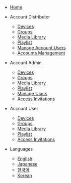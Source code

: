 - [Home](/)

- Account Distributor
  - [Devices](kr/account_distributor/devices.md)
  - [Groups](kr/account_distributor/groups.md)
  - [Media Library](kr/account_distributor/media_library.md)
  - [Playlist](kr/account_distributor/playlist.md)
  - [Manage Account Users](kr/account_distributor/manage_users.md)
  - [Accounts Management](kr/account_distributor/manage_accounts.md)

- Account Admin
  - [Devices](/kr/account_admin/devices.md)
  - [Groups](kr/account_admin/groups.md)
  - [Media Library](kr/account_admin/media_library.md)
  - [Playlist](kr/account_admin/playlist.md)
  - [Manage Users](kr/account_admin/manage_users.md)
  - [Access Invitations](kr/account_admin/access_invitations.md)

- Account User
  - [Devices](kr/account_user/devices.md)
  - [Groups](kr/account_user/groups.md)
  - [Media Library](kr/account_user/media_library.md)
  - [Playlist](kr/account_user/playlist.md)
  - [Access Invitations](kr/account_user/access_invitations.md)


- Languages
  - [English](/)
  - [Japanese](/jp/)
  - [한국어](/kr/)
  - [Korean](/kr/)